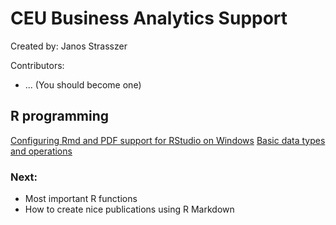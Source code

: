 # CEU Business Analytics Support
Created by: Janos Strasszer

Contributors:
 * ... (You should become one)

## R programming
[Configuring Rmd and PDF support for RStudio on Windows](RStudio/RmdSupport/README.md)
[Basic data types and operations](RStudio/R-basics/DataTypes.md)
### Next:
* Most important R functions
* How to create nice publications using R Markdown


